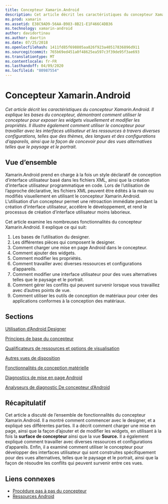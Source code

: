 ```yaml
---
title: Concepteur Xamarin.Android
description: Cet article décrit les caractéristiques du concepteur Xamarin.Android. Il explique les bases du concepteur, démontrant comment utiliser le concepteur pour exposer les widgets visuellement et modifier les propriétés. Il illustre également comment utiliser le concepteur pour travailler avec les interfaces utilisateur et les ressources à travers diverses configurations, telles que des thèmes, des langues et des configurations d’appareils, ainsi que la façon de concevoir pour des vues alternatives comme le paysage et le portrait.
ms.prod: xamarin
ms.assetid: E38C9AD9-56AA-B983-8B21-E1F466C4DB36
ms.technology: xamarin-android
author: davidortinau
ms.author: daortin
ms.date: 07/25/2018
ms.openlocfilehash: 1411fd85f698805aa826f923a40517836896d911
ms.sourcegitcommit: 765b69ed451a0f48625ea597c3f39de95f3ae693
ms.translationtype: MT
ms.contentlocale: fr-FR
ms.lasthandoff: 04/09/2020
ms.locfileid: "80987554"
---
```

# <a name="xamarinandroid-designer"></a>Concepteur Xamarin.Android

_Cet article décrit les caractéristiques du concepteur Xamarin.Android. Il explique les bases du concepteur, démontrant comment utiliser le concepteur pour exposer les widgets visuellement et modifier les propriétés. Il illustre également comment utiliser le concepteur pour travailler avec les interfaces utilisateur et les ressources à travers diverses configurations, telles que des thèmes, des langues et des configurations d’appareils, ainsi que la façon de concevoir pour des vues alternatives telles que le paysage et le portrait._

## <a name="overview"></a>Vue d’ensemble

Xamarin.Android prend en charge à la fois un style déclaratif de conception d’interface utilisateur basé dans les fichiers XML, ainsi que la création d’interface utilisateur programmatique en code.
Lors de l’utilisation de l’approche déclarative, les fichiers XML peuvent être édités à la main ou modifiés visuellement en utilisant le concepteur Xamarin.Android. L’utilisation d’un concepteur permet une rétroaction immédiate pendant la création d’interface utilisateur, accélère le développement, et rend le processus de création d’interface utilisateur moins laborieux.

Cet article examine les nombreuses fonctionnalités du concepteur Xamarin.Android. Il explique ce qui suit:

1. Les bases de l’utilisation du designer.
2. Les différentes pièces qui composent le designer.
3. Comment charger une mise en page Android dans le concepteur.
4. Comment ajouter des widgets.
5. Comment modifier les propriétés.
6. Comment travailler avec diverses ressources et configurations d’appareils.
7. Comment modifier une interface utilisateur pour des vues alternatives telles que le paysage et le portrait. 
8. Comment gérer les conflits qui peuvent survenir lorsque vous travaillez avec d’autres points de vue. 
9. Comment utiliser les outils de conception de matériaux pour créer des applications conformes à la conception des matériaux.

## <a name="sections"></a>Sections

 [Utilisation d’Android Designer](~/android/user-interface/android-designer/designer-walkthrough.md)

 [Principes de base du concepteur](~/android/user-interface/android-designer/designer-basics.md)

 [Qualificateurs de ressources et options de visualisation](~/android/user-interface/android-designer/resource-qualifiers.md)

 [Autres vues de disposition](~/android/user-interface/android-designer/alternative-layout-views.md)

 [Fonctionnalités de conception matérielle](~/android/user-interface/android-designer/material-design-features.md)

 [Diagnostics de mise en page Android](~/android/user-interface/android-designer/diagnostics.md)
 
 [Analyseurs de diagnostic De concepteur d’Android](~/android/user-interface/android-designer/diagnostic-analyzers.md)

## <a name="summary"></a>Récapitulatif

Cet article a discuté de l’ensemble de fonctionnalités du concepteur Xamarin.Android.
Il a montré comment commencer avec le designer, et a expliqué ses différentes parties. Il a décrit comment charger une mise en page, ainsi que la façon d’ajouter et de modifier les widgets, en utilisant à la fois la **surface de concepteur** ainsi que la vue **Source.** Il a également expliqué comment travailler avec diverses ressources et configurations d’appareils. Enfin, il a examiné comment utiliser le concepteur pour développer des interfaces utilisateur qui sont construites spécifiquement pour des vues alternatives, telles que le paysage et le portrait, ainsi que la façon de résoudre les conflits qui peuvent survenir entre ces vues.

## <a name="related-links"></a>Liens connexes

- [Procédure pas à pas du concepteur](~/android/user-interface/android-designer/designer-walkthrough.md)
- [Ressources Android](~/android/app-fundamentals/resources-in-android/index.md)
